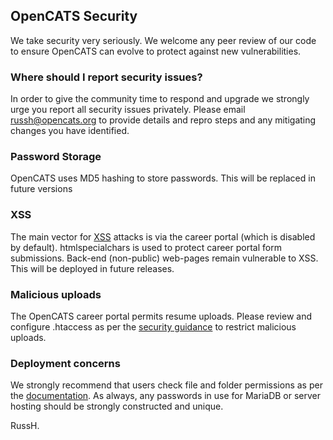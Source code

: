 ## OpenCATS Security

We take security very seriously. We welcome any peer review of our code to ensure OpenCATS can evolve to protect against new vulnerabilities.

### Where should I report security issues?

In order to give the community time to respond and upgrade we strongly urge you report all security issues privately. Please email russh@opencats.org to provide details and repro steps and any mitigating changes you have identified.

### Password Storage

OpenCATS uses MD5 hashing to store passwords. This will be replaced in future versions

### XSS

The main vector for [XSS](https://en.wikipedia.org/wiki/Cross-site_scripting) attacks is via the career portal (which is disabled by default). htmlspecialchars is used to protect career portal form submissions. Back-end (non-public) web-pages remain vulnerable to XSS. This will be deployed in future releases.

### Malicious uploads

The OpenCATS career portal permits resume uploads. Please review and configure .htaccess as per the [security guidance](https://documentation.opencats.org/technical-configuration-options/vital-security-restrict-access-to-upload-folders-.htaccess) to restrict malicious uploads.

### Deployment concerns

We strongly recommend that users check file and folder permissions as per the [documentation](https://documentation.opencats.org). As always, any passwords in use for MariaDB or server hosting should be strongly constructed and unique.

RussH.
